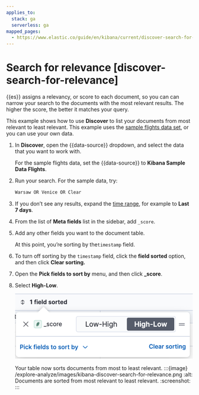 ```yaml
---
applies_to:
  stack: ga
  serverless: ga
mapped_pages:
  - https://www.elastic.co/guide/en/kibana/current/discover-search-for-relevance.html
---
```


# Search for relevance [discover-search-for-relevance]

{{es}} assigns a relevancy, or score to each document, so you can can narrow your search to the documents with the most relevant results. The higher the score, the better it matches your query.

This example shows how to use **Discover** to list your documents from most relevant to least relevant. This example uses the [sample flights data set](../index.md#gs-get-data-into-kibana), or you can use your own data.

1. In **Discover**, open the {{data-source}} dropdown, and select the data that you want to work with.

    For the sample flights data, set the {{data-source}} to **Kibana Sample Data Flights**.

2. Run your search.  For the sample data, try:

    ```ts
    Warsaw OR Venice OR Clear
    ```

3. If you don’t see any results, expand the [time range](../query-filter/filtering.md), for example to **Last 7 days**.
4. From the list of **Meta fields** list in the sidebar, add `_score`.
5. Add any other fields you want to the document table.

    At this point, you’re sorting by the`timestamp` field.

6. To turn off sorting by the `timestamp` field, click the **field sorted** option, and then click **Clear sorting.**
7. Open the **Pick fields to sort by** menu, and then click **_score**.
8. Select **High-Low**.
   
   ![Field sorting popover](/explore-analyze/images/kibana-field-sorting-popover.png "title =50%")
   
   Your table now sorts documents from most to least relevant.
   :::{image} /explore-analyze/images/kibana-discover-search-for-relevance.png
   :alt: Documents are sorted from most relevant to least relevant.
   :screenshot:
   :::


